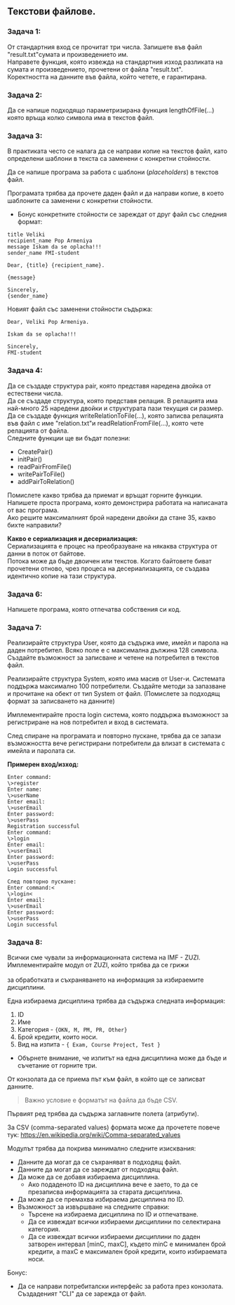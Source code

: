 ## Текстови файлове.

### **Задача 1:**                             
От стандартния вход се прочитат три числа. Запишете във файл "result.txt"сумата и произведението им. <br />
Направете функция, която извежда на стандартния изход разликата на сумата и произведението, прочетени от файла "result.txt". <br />
Коректността на данните във файла, който четете, е гарантирана. <br />

### **Задача 2:**                                               
Да се напише подходящо параметризирана функция lengthOfFile(...) която връща колко символа има в текстов файл.

### **Задача 3:**  
В практиката често се налага да се направи копие на текстов файл, като определени шаблони в текста са заменени с конкретни стойности. 

Да се напише програма за работа с шаблони (*placeholders*) в текстов файл.

Програмата трябва да прочете даден файл и да направи копие, в което
шаблоните са заменени с конкретни стойности.

* Бонус конкретните стойности се зареждат от друг файл със следния формат:
```
title Veliki
recipient_name Pop Armeniya
message Iskam da se oplacha!!! 
sender_name FMI-student
```

```
Dear, {title} {recipient_name}.

{message}

Sincerely,
{sender_name}
```

Новият файл със заменени стойности съдържа:
```
Dear, Veliki Pop Armeniya.

Iskam da se oplacha!!!

Sincerely,
FMI-student
```                         
                           
### **Задача 4:**                              
Да се създаде структура pair, която представя наредена двойка от естествени числа. <br />
Да се създаде структура, която представя релация. В релацията има най-много 25 наредени двойки и структурата пази текущия си размер. <br />
Да се създаде функция writeRelationToFile(...), която записва релацията във файл с име "relation.txt"и readRelationFromFile(...), която чете релацията от файла. <br />
Следните функции ще ви бъдат полезни: <br />
- CreatePair()             
- initPair()        
- readPairFromFile()                   
- writePairToFile()                       
- addPairToRelation()                                  
                   
Помислете какво трябва да приемат и връщат горните функции.                 
Напишете проста програма, която демонстрира работата на написаната от вас програма.              
Ако решите максималният брой наредени двойки да стане 35, какво бихте направили?                       
                         
**Какво е сериализация и десериализация:**                                     
Сериализацията е процес на преобразуване на някаква структура от данни в поток от байтове.             
Потока може да бъде двоичен или текстов. Когато байтовете биват прочетени отново, чрез процеса на десериализацията, се създава идентично копие на тази структура.              

### **Задача 6:**<br />
Напишете програма, която отпечатва собствения си код.

### **Задача 7:**<br />
Реализирайте структура User, която да съдържа име, имейл и парола на даден потребител. Всяко поле е с максимална дължина 128 символа. Създайте възможност за записване и четене на потребител в текстов файл.

Реализирайте структура System, която има масив от User-и. Системата поддържа максимално 100 потребители. Създайте методи за запазване и прочитане на обект от тип System от файл. (Помислете за подходящ формат за записването на данните)

Имплементирайте проста login система, която поддържа възможност за регистриране на нов потребител и вход в системата. 

След спиране на програмата и повторно пускане, трябва да се запази възможността вече регистрирани потребители да влизат в системата с имейла и паролата си. 

**Примерен вход/изход:**    
```
Enter command:
\>register
Enter name:
\>userName
Enter email:
\>userEmail
Enter password:
\>userPass
Registration successful
Enter command:
\>login
Enter email:
\>userEmail
Enter password:
\>userPass
Login successful

След повторно пускане:
Enter command:<
\>login<
Enter email:
\>userEmail
Enter password:
\>userPass
Login successful
```

### **Задача 8:**
Всички сме чували за информационната система на IMF - ZUZI. <br />
Имплементирайте модул от ZUZI, който трябва да се грижи <br />   
за обработката и съхраняването на информация за избираемите дисциплини. <br />

Една избираема дисциплина трябва да съдържа следната информация: <br />
1. ID
2. Име
3. Категория - `{OKN, M, PM, PR, Other}`
4. Брой кредити, които носи.
5. Вид на изпита - `{ Exam, Course Project, Test }`
  - Обърнете внимание, че изпитът на една дисциплина може да бъде и съчетание от горните три. 

От конзолата да се приема път към файл, в който ще се записват данните.
> Важно условие е форматът на файла да бъде CSV.

Първият ред трябва да съдържа заглавните полета (атрибути).

За CSV (comma-separated values) формата може да прочетете повече тук:
https://en.wikipedia.org/wiki/Comma-separated_values

Модулът трябва да покрива минимално следните изисквания:
- Данните да могат да се съхраняват в подходящ файл.
- Данните да могат да се зареждат от подходящ файл.
- Да може да се добавя избираема дисциплина.
  - Ако подаденото ID на дисциплина вече е заето, то да се презаписва информацията за старата дисциплина. 
- Да може да се премахва избираема дисциплина по ID.
- Възможност за извършване на следните справки:
  - Търсене на избираема дисциплина по ID и отпечатване.
  - Да се извеждат всички избираеми дисциплини по селектирана категория.
  - Да се извеждат всички избираеми дисциплини по даден затворен интервал [minC, maxC], където minC e минимален брой кредити, а maxC е максимален брой кредити, които избираемата носи.

Бонус:
* Да се направи потребиталски интерфейс за работа през конзолата. Създаденият "CLI" да се зарежда от файл.

